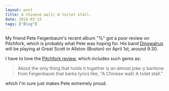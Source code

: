 ```yaml
---
layout: post
title: A Chinese wall/ A toilet stall.
date: 2010-03-15
tags: ["Blog"]
---
```


My friend Pete Feigenbaum's recent album "%" got a poor review on Pitchfork, which is probably what Pete was hoping for. His band [Dinowalrus](http://www.dinowalrus.com/) will be playing at Great Scott in Allston (Boston) on April 1st, around 9:30.

I have to love the [Pitchfork review](http://pitchfork.com/reviews/albums/13977-percent/), which includes such gems as:

> About the only thing that holds it together is an almost joke-y baritone from Feigenbaum that barks lyrics like, "A Chinese wall/ A toilet stall."

which I'm sure just makes Pete extremely proud.